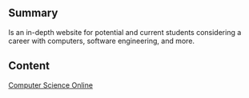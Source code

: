 ## Summary

 Is an in-depth website for potential and current students
considering a career with computers, software engineering, and more.


## Content

[Computer Science
Online](http://www.computerscienceonline.org/degree-programs/programming/)
